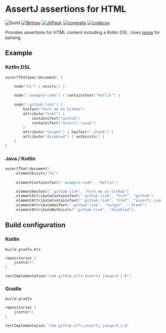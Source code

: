 # AssertJ assertions for HTML
![build](https://github.com/ulfsauer0815/assertj-jsoup/workflows/build/badge.svg)
[![Bintray](https://api.bintray.com/packages/usauer/assertj-jsoup/assertj-jsoup/images/download.svg)](https://bintray.com/usauer/assertj-jsoup/assertj-jsoup/_latestVersion)
[![JitPack](https://jitpack.io/v/ulfsauer0815/assertj-jsoup.svg)](https://jitpack.io/#ulfsauer0815/assertj-jsoup)
[![coveralls](https://coveralls.io/repos/github/ulfsauer0815/assertj-jsoup/badge.svg)](https://coveralls.io/github/ulfsauer0815/assertj-jsoup)
[![codecov](https://codecov.io/gh/ulfsauer0815/assertj-jsoup/branch/main/graph/badge.svg)](https://codecov.io/gh/ulfsauer0815/assertj-jsoup)

Provides assertions for HTML content including a Kotlin DSL.
Uses [jsoup](https://jsoup.org/) for parsing.

## Example

### Kotlin DSL
```kotlin
assertThatSpec(document) {

    node("h1") { exists() }
    
    node(".example-code") { containsText("Kotlin") }
    
    node(".github-link") {
        hasText("Fork me on GitHub")
        attribute("href") {
            containsText("github")
            containsText("assertj-jsoup")
        }
        attribute("target") { hasText("_blank") }
        attribute("disabled") { notExists() }
    }
}
```

### Java / Kotlin
```kotlin
assertThat(document)
    .elementExists("h1")
    
    .elementContainsText(".example-code", "Kotlin")

    .elementHasText(".github-link", "Fork me on GitHub")
    .elementAttributeContainsText(".github-link", "href", "github")
    .elementAttributeContainsText(".github-link", "href", "assertj-jsoup")
    .elementAttributeHasText(".github-link", "target", "_blank")
    .elementAttributeNotExists(".github-link", "disabled");
```

## Build configuration

### Kotlin

*`build.gradle.kts`*
```kotlin
repositories {
    jcenter()
}

testImplementation("com.github.ulfs:assertj-jsoup:0.1.0")
```

### Gradle

*`build.gradle`*
```groovy
repositories {
    jcenter()
}

testImplementation "com.github.ulfs:assertj-jsoup:0.1.0"
```
